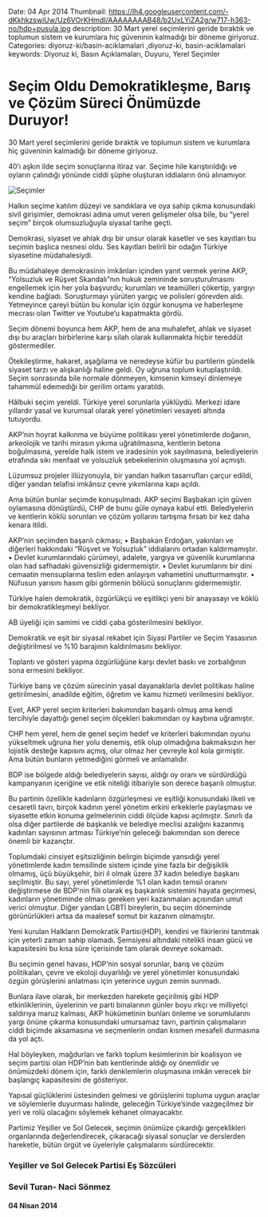 Date: 04 Apr 2014
Thumbnail: https://lh4.googleusercontent.com/-dKkhkzswiUw/Uz6VOrKHmdI/AAAAAAAAB48/b2UxLYiZA2g/w717-h363-no/hdp+pusula.jpg
description: 30 Mart yerel seçimlerini geride bıraktık ve toplumun sistem ve kurumlara hiç güveninin kalmadığı bir döneme giriyoruz.
Categories: diyoruz-ki/basin-aciklamalari ,diyoruz-ki, basin-aciklamalari
keywords: Diyoruz ki, Basın Açıklamaları, Duyuru, Yerel Seçimler

# Seçim Oldu Demokratikleşme, Barış ve Çözüm Süreci Önümüzde Duruyor!

30 Mart yerel seçimlerini geride bıraktık ve toplumun sistem ve kurumlara hiç güveninin kalmadığı bir döneme giriyoruz.

40’ı aşkın ilde seçim sonuçlarına itiraz var. Seçime hile karıştırıldığı ve oyların çalındığı yönünde ciddi şüphe oluşturan iddiaların önü alınamıyor.

![Seçimler](https://lh4.googleusercontent.com/-dKkhkzswiUw/Uz6VOrKHmdI/AAAAAAAAB48/b2UxLYiZA2g/w717-h363-no/hdp+pusula.jpg)

Halkın seçime katılım düzeyi ve sandıklara ve oya sahip çıkma konusundaki sivil girişimler, demokrasi adına umut veren gelişmeler olsa bile, bu “yerel seçim” birçok olumsuzluğuyla siyasal tarihe geçti.

Demokrasi, siyaset ve ahlak dışı bir unsur olarak kasetler ve ses kayıtları bu seçimin başlıca nesnesi oldu. Ses kayıtları belirli bir odağın Türkiye siyasetine müdahalesiydi.

Bu müdahaleye demokrasinin imkânları içinden yanıt vermek yerine AKP, “Yolsuzluk ve Rüşvet Skandalı”nın hukuk zemininde soruşturulmasını engellemek için her yola başvurdu; kurumları ve teamülleri çökertip, yargıyı kendine bağladı. Soruşturmayı yürüten yargıç ve polisleri görevden aldı. Yetmeyince çareyi bütün bu konular için özgür konuşma ve haberleşme mecrası olan Twitter ve Youtube’u kapatmakta gördü.

Seçim dönemi boyunca hem AKP, hem de ana muhalefet, ahlak ve siyaset dışı bu araçları birbirlerine karşı silah olarak kullanmakta hiçbir tereddüt göstermediler.

Ötekileştirme, hakaret, aşağılama ve neredeyse küfür bu partilerin gündelik siyaset tarzı ve alışkanlığı haline geldi. Oy uğruna toplum kutuplaştırıldı. Seçim sonrasında bile normale dönmeyen, kimsenin kimseyi dinlemeye tahammül edemediği bir gerilim ortamı yaratıldı.

Hâlbuki seçim yereldi. Türkiye yerel sorunlarla yüklüydü. Merkezi idare yıllardır yasal ve kurumsal olarak yerel yönetimleri vesayeti altında tutuyordu.

AKP’nin hoyrat kalkınma ve büyüme politikası yerel yönetimlerde doğanın, arkeolojik ve tarihi mirasın yıkıma uğratılmasına, kentlerin betona boğulmasına, yerelde halk istem ve iradesinin yok sayılmasına, belediyelerin etrafında sıkı menfaat ve yolsuzluk şebekelerinin oluşmasına yol açmıştı.

Lüzumsuz projeler illüzyonuyla, bir yandan halkın tasarrufları çarçur edildi, diğer yandan telafisi imkânsız çevre yıkımlarına kapı açıldı.

Ama bütün bunlar seçimde konuşulmadı. AKP seçimi Başbakan için güven oylamasına dönüştürdü, CHP de bunu güle oynaya kabul etti. Belediyelerin ve kentlerin köklü sorunları ve çözüm yollarını tartışma fırsatı bir kez daha kenara itildi.

AKP’nin seçimden başarılı çıkması;
•	Başbakan Erdoğan, yakınları ve diğerleri hakkındaki “Rüşvet ve Yolsuzluk” iddialarını ortadan kaldırmamıştır.
•	Devlet kurumlarındaki çürümeyi, adalete, yargıya ve güvenlik kurumlarına olan had safhadaki güvensizliği gidermemiştir.
•	Devlet kurumlarını bir dini cemaatin mensuplarına teslim eden anlayışın vahametini unutturmamıştır.
•	Nüfusun yarısını hasım gibi görmenin bölücü sonuçlarını gidermemiştir.

Türkiye halen demokratik, özgürlükçü ve eşitlikçi yeni bir anayasayı ve köklü bir demokratikleşmeyi bekliyor.

AB üyeliği için samimi ve ciddi çaba gösterilmesini bekliyor.

Demokratik ve eşit bir siyasal rekabet için Siyasi Partiler ve Seçim Yasasının değiştirilmesi ve %10 barajının kaldırılmasını bekliyor.

Toplantı ve gösteri yapma özgürlüğüne karşı devlet baskı ve zorbalığının sona ermesini bekliyor.

Türkiye barış ve çözüm sürecinin yasal dayanaklarla devlet politikası haline getirilmesini, anadilde eğitim, öğretim ve kamu hizmeti verilmesini bekliyor.

Evet, AKP yerel seçim kriterleri bakımından başarılı olmuş ama kendi tercihiyle dayattığı genel seçim ölçekleri bakımından oy kaybına uğramıştır.

CHP hem yerel, hem de genel seçim hedef ve kriterleri bakımından oyunu yükseltmek uğruna her yolu denemiş, etik olup olmadığına bakmaksızın her lojistik desteğe kapısını açmış, olur olmaz her çevreyle kol kola girmiştir. Ama bütün bunların yetmediğini görmeli ve anlamalıdır.

BDP ise bölgede aldığı belediyelerin sayısı, aldığı oy oranı ve sürdürdüğü kampanyanın içeriğine ve etik niteliği itibariyle son derece başarılı olmuştur.

Bu partinin özellikle kadınların özgürleşmesi ve eşitliği konusundaki ilkeli ve cesaretli tavrı, birçok kadının yerel yönetim erkini erkeklerle paylaşması ve siyasette etkin konuma gelmelerinin ciddi ölçüde kapısı açılmıştır. Sınırlı da olsa diğer partilerde de başkanlık ve belediye meclisi azalığını kazanmış kadınları sayısının artması Türkiye’nin geleceği bakımından son derece önemli bir kazançtır.

Toplumdaki cinsiyet eşitsizliğinin belirgin biçimde yansıdığı yerel yönetimlerde kadın temsilinde sistem içinde yine fazla bir değişiklik olmamış, üçü büyükşehir, biri il olmak üzere 37 kadın belediye başkanı seçilmiştir. Bu sayı, yerel yönetimlerde %1 olan kadın temsil oranını değiştirmese de BDP'nin fiili olarak eş başkanlık sistemini hayata geçirmesi, kadınların yönetiminde olması gereken yeri kazanmaları açısından umut verici olmuştur. Diğer yandan LGBTİ bireylerin, bu seçim döneminde görünürlükleri artsa da maalesef somut bir kazanım olmamıştır.

Yeni kurulan Halkların Demokratik Partisi(HDP), kendini ve fikirlerini tanıtmak için yeterli zaman sahip olamadı. Şemsiyesi altındaki nitelikli insan gücü ve kapasitesini bu kısa süre içerisinde tam olarak devreye sokamadı.

Bu seçimin genel havası, HDP’nin sosyal sorunlar, barış ve çözüm politikaları, çevre ve ekoloji duyarlılığı ve yerel yönetimler konusundaki özgün görüşlerini anlatması için yeterince uygun zemin sunmadı.

Bunlara ilave olarak, bir merkezden harekete geçirilmiş gibi HDP etkinliklerinin, üyelerinin ve parti binalarının günler boyu ırkçı ve milliyetçi saldırıya maruz kalması, AKP hükümetinin bunları önleme ve sorumlularını yargı önüne çıkarma konusundaki umursamaz tavrı, partinin çalışmaların ciddi biçimde aksamasına ve seçmenlerin ondan kısmen mesafeli durmasına da yol açtı.

Hal böyleyken, mağdurları ve farklı toplum kesimlerinin bir koalisyon ve seçim partisi olan HDP’nin batı kentlerinde aldığı oy önemlidir ve önümüzdeki dönem için, farklı denklemlerin oluşmasına imkân verecek bir başlangıç kapasitesini de gösteriyor.

Yapısal güçlüklerini üstesinden gelmesi ve görüşlerini topluma uygun araçlar ve söylemlerle duyurması halinde, geleceğin Türkiye’sinde vazgeçilmez bir yeri ve rolü olacağını söylemek kehanet olmayacaktır.

Partimiz Yeşiller ve Sol Gelecek, seçimin önümüze çıkardığı gerçeklikleri organlarında değerlendirecek, çıkaracağı siyasal sonuçlar ve derslerden hareketle, bütün örgüt ve üyeleriyle çalışmalarını sürdürecektir.
 
 
### Yeşiller ve Sol Gelecek Partisi Eş Sözcüleri
### Sevil Turan- Naci Sönmez


#### 04 Nisan 2014

